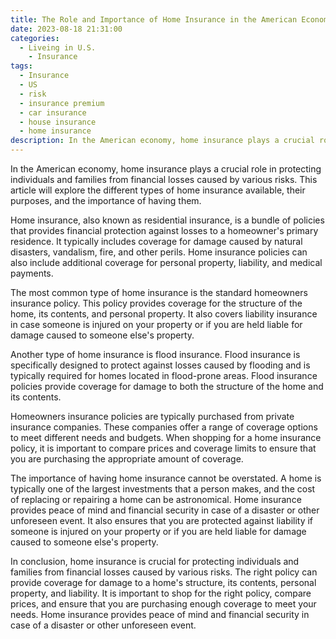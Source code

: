 ```yaml
---
title: The Role and Importance of Home Insurance in the American Economy
date: 2023-08-18 21:31:00
categories:
  - Liveing in U.S.
    - Insurance
tags:
  - Insurance
  - US
  - risk
  - insurance premium
  - car insurance
  - house insurance
  - home insurance
description: In the American economy, home insurance plays a crucial role in protecting individuals and families from financial losses caused by various risks
---
```



In the American economy, home insurance plays a crucial role in protecting individuals and families from financial losses caused by various risks. This article will explore the different types of home insurance available, their purposes, and the importance of having them.

Home insurance, also known as residential insurance, is a bundle of policies that provides financial protection against losses to a homeowner's primary residence. It typically includes coverage for damage caused by natural disasters, vandalism, fire, and other perils. Home insurance policies can also include additional coverage for personal property, liability, and medical payments.

The most common type of home insurance is the standard homeowners insurance policy. This policy provides coverage for the structure of the home, its contents, and personal property. It also covers liability insurance in case someone is injured on your property or if you are held liable for damage caused to someone else's property.

Another type of home insurance is flood insurance. Flood insurance is specifically designed to protect against losses caused by flooding and is typically required for homes located in flood-prone areas. Flood insurance policies provide coverage for damage to both the structure of the home and its contents.

Homeowners insurance policies are typically purchased from private insurance companies. These companies offer a range of coverage options to meet different needs and budgets. When shopping for a home insurance policy, it is important to compare prices and coverage limits to ensure that you are purchasing the appropriate amount of coverage.

The importance of having home insurance cannot be overstated. A home is typically one of the largest investments that a person makes, and the cost of replacing or repairing a home can be astronomical. Home insurance provides peace of mind and financial security in case of a disaster or other unforeseen event. It also ensures that you are protected against liability if someone is injured on your property or if you are held liable for damage caused to someone else's property.

In conclusion, home insurance is crucial for protecting individuals and families from financial losses caused by various risks. The right policy can provide coverage for damage to a home's structure, its contents, personal property, and liability. It is important to shop for the right policy, compare prices, and ensure that you are purchasing enough coverage to meet your needs. Home insurance provides peace of mind and financial security in case of a disaster or other unforeseen event.